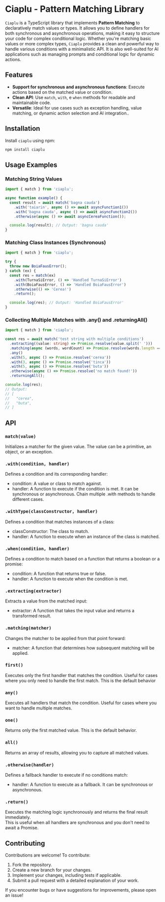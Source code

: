 # Ciaplu - Pattern Matching Library
`Ciaplu` is a TypeScript library that implements **Pattern Matching** to declaratively match values or types. It allows you to define handlers for both synchronous and asynchronous operations, making it easy to structure your code for complex conditional logic. Whether you're matching basic values or more complex types, `Ciaplu` provides a clean and powerful way to handle various conditions with a minimalistic API. It is also well-suited for AI applications such as managing prompts and conditional logic for dynamic actions.
## Features
- **Support for synchronous and asynchronous functions**: Execute actions based on the matched value or condition.
- **Clean API**: Use `match`, `with`, e `when` methods for readable and maintainable code.
- **Versatile**: Ideal for use cases such as exception handling, value matching, or dynamic action selection and AI integration..
## Installation
Install `ciaplu` using npm:

```bash
npm install ciaplu
```
## Usage Examples
### Matching String Values
```Typescript
import { match } from 'ciaplu';

async function example() {
  const result = await match('bagna cauda')
    .with('taiarin', async () => await asyncFunction1())
    .with('bagna cauda', async () => await asyncFunction2())
    .otherwise(async () => await asyncCereaFunction());

  console.log(result); // Output: 'bagna cauda'
}
```
### Matching Class Instances (Synchronous)
```Typescript
import { match } from 'ciaplu';

try {
  throw new BoiaFausError();
} catch (ex) {
  const res = match(ex)
    .with(TurnaSiError, () => 'Handled TurnaSiError')
    .with(BoiaFausError, () => 'Handled BoiaFausError')
    .otherwise(() => 'Cerea!')
    .return();

  console.log(res); // Output: 'Handled BoiaFausError'
}
```
### Collecting Multiple Matches with .any() and .returningAll()
```Typescript
import { match } from 'ciaplu';

const res = await match('test string with multiple conditions')
  .extracting((value: string) => Promise.resolve(value.split(' ')))
  .matching(async (words, wordCount) => Promise.resolve(words.length === wordCount))
  .any()
  .with(5, async () => Promise.resolve('cerea'))
  .with(3, async () => Promise.resolve('tinca'))
  .with(5, async () => Promise.resolve('buta'))
  .otherwise(async () => Promise.resolve('no match found!'))
  .returningAll();

console.log(res);
// Output:
// [
//   "cerea",
//   "buta",
// ]
```
## API
### `match(value)`
Initializes a matcher for the given value. The value can be a primitive, an object, or an exception.
### `.with(condition, handler)`
Defines a condition and its corresponding handler:
- condition: A value or class to match against.
- handler: A function to execute if the condition is met. It can be synchronous or asynchronous.
Chain multiple .with methods to handle different cases.
### `.withType(classConstructor, handler)`
Defines a condition that matches instances of a class:
- classConstructor: The class to match.
- handler: A function to execute when an instance of the class is matched.
### `.when(condition, handler)`
Defines a condition to match based on a function that returns a boolean or a promise:
- condition: A function that returns true or false.
- handler: A function to execute when the condition is met.
### `.extracting(extractor)`
Extracts a value from the matched input:
- extractor: A function that takes the input value and returns a transformed result.
### `.matching(matcher)`
Changes the matcher to be applied from that point forward:
- matcher: A function that determines how subsequent matching will be applied.
### `first()`
Executes only the first handler that matches the condition. Useful for cases where you only need to handle the first match. This is the default behavior
### `any()`
Executes all handlers that match the condition. Useful for cases where you want to handle multiple matches.
### `one()`
Returns only the first matched value. This is the default behavior.
### `all()`
Returns an array of results, allowing you to capture all matched values.
### `.otherwise(handler)`
Defines a fallback handler to execute if no conditions match:
- handler: A function to execute as a fallback. It can be synchronous or asynchronous.
### `.return()`
Executes the matching logic synchronously and returns the final result immediately.  
This is useful when all handlers are synchronous and you don't need to await a Promise.
## Contributing
Contributions are welcome! To contribute:
1. Fork the repository.
1. Create a new branch for your changes.
1. Implement your changes, including tests if applicable.
1. Submit a pull request with a detailed explanation of your work.

If you encounter bugs or have suggestions for improvements, please open an issue!
